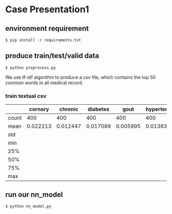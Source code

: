 # Case Presentation1

## environment requirement
`$ pip install -r requirements.txt`

## produce train/test/valid data
`$ python preprocess.py`

We use tf-idf algorithm to produce a csv file, which contains the top 50 common words in all medical record.

### train textual csv
| | cornory | chronic | diabetes | gout | hypertension | ... |
|---|---|---|---|---|---|---|
| count | 400 | 400 | 400 | 400 | 400 | ... | 
| mean | 0.022213 | 0.012447 | 0.017089 | 0.005995 | 0.013830 | ... |
| std |
| min |
| 25% |
| 50% |
| 75% |
| max |

## run our nn_model
`$ python nn_model.py`
